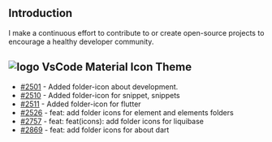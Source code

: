## Introduction
I make a continuous effort to contribute to or create open-source projects to encourage a healthy developer community.

## ![logo](https://github.com/user-attachments/assets/8969ce91-a513-49ce-9874-ef0d297f5c45) VsCode Material Icon Theme

- [#2501](https://github.com/material-extensions/vscode-material-icon-theme/pull/2501) - Added folder-icon about development.
- [#2510](https://github.com/material-extensions/vscode-material-icon-theme/pull/2510) - Added folder-icon for snippet, snippets
- [#2511](https://github.com/material-extensions/vscode-material-icon-theme/pull/2511) - Added folder-icon for flutter
- [#2526](https://github.com/material-extensions/vscode-material-icon-theme/pull/2526) - feat: add folder icons for element and elements folders
- [#2757](https://github.com/material-extensions/vscode-material-icon-theme/pull/2757) - feat: feat(icons): add folder icons for liquibase
- [#2869](https://github.com/material-extensions/vscode-material-icon-theme/pull/2869) - feat: add folder icons for about dart
